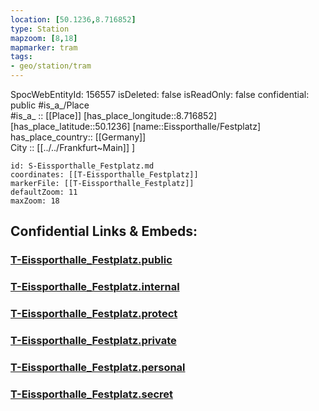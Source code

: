 ```yaml
---
location: [50.1236,8.716852] 
type: Station 
mapzoom: [8,18] 
mapmarker: tram 
tags:
- geo/station/tram
---
```

SpocWebEntityId: 156557
isDeleted: false
isReadOnly: false
confidential: public
#is_a_/Place  
#is_a_ :: [[Place]] 
[has_place_longitude::8.716852] 
[has_place_latitude::50.1236] 
[name::Eissporthalle/Festplatz] 
has_place_country:: [[Germany]]  
City :: [[../../Frankfurt~Main]] ] 


```leaflet
id: S-Eissporthalle_Festplatz.md
coordinates: [[T-Eissporthalle_Festplatz]] 
markerFile: [[T-Eissporthalle_Festplatz]] 
defaultZoom: 11 
maxZoom: 18
```


## Confidential Links & Embeds: 

### [T-Eissporthalle_Festplatz.public](/_public/\Earth\Continent\Europe\Europe~Central\Germany\Germany~West\Hessen\counties~Hessen\Frankfurt~Main\Stations-FFM~TT-Eissporthalle_Festplatz.public.md) 

### [T-Eissporthalle_Festplatz.internal](/_internal/\Earth\Continent\Europe\Europe~Central\Germany\Germany~West\Hessen\counties~Hessen\Frankfurt~Main\Stations-FFM~TT-Eissporthalle_Festplatz.internal.md) 

### [T-Eissporthalle_Festplatz.protect](/_protect/\Earth\Continent\Europe\Europe~Central\Germany\Germany~West\Hessen\counties~Hessen\Frankfurt~Main\Stations-FFM~TT-Eissporthalle_Festplatz.protect.md) 

### [T-Eissporthalle_Festplatz.private](/_private/\Earth\Continent\Europe\Europe~Central\Germany\Germany~West\Hessen\counties~Hessen\Frankfurt~Main\Stations-FFM~TT-Eissporthalle_Festplatz.private.md) 

### [T-Eissporthalle_Festplatz.personal](/_personal/\Earth\Continent\Europe\Europe~Central\Germany\Germany~West\Hessen\counties~Hessen\Frankfurt~Main\Stations-FFM~TT-Eissporthalle_Festplatz.personal.md) 

### [T-Eissporthalle_Festplatz.secret](/_secret/\Earth\Continent\Europe\Europe~Central\Germany\Germany~West\Hessen\counties~Hessen\Frankfurt~Main\Stations-FFM~TT-Eissporthalle_Festplatz.secret.md)

